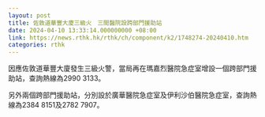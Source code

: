 ```yaml
---
layout: post
title: 佐敦道華豐大廈三級火　三間醫院設跨部門援助站
date: 2024-04-10 13:33:14.000000000 +08:00
link: https://news.rthk.hk/rthk/ch/component/k2/1748274-20240410.htm
categories: rthk
---
```


因應佐敦道華豐大廈發生三級火警，當局再在瑪嘉烈醫院急症室增設一個跨部門援助站，查詢熱線為2990 3133。

另外兩個跨部門援助站，分別設於廣華醫院急症室及伊利沙伯醫院急症室，查詢熱線為2384 8151及2782 7907。
